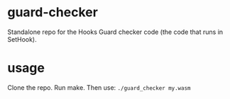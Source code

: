 # guard-checker
Standalone repo for the Hooks Guard checker code (the code that runs in SetHook).

# usage
Clone the repo. Run make. Then use: `./guard_checker my.wasm`
